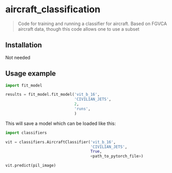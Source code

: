 # aircraft_classification
> Code for training and running a classifier for aircraft.
> Based on FGVCA aircraft data, though this code allows one to use a subset

## Installation
Not needed

## Usage example
```python
import fit_model

results = fit_model.fit_model('vit_b_16',
                              'CIVILIAN_JETS',
                              2,
                              'runs',
                              )
```

This will save a model which can be loaded like this:
```python
import classifiers

vit = classifiers.AircraftClassifier('vit_b_16',
                                     'CIVILIAN_JETS',
                                     True,
                                     <path_to_pytorch_file>)

vit.predict(pil_image)
```


